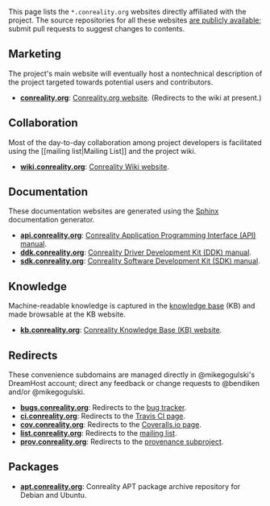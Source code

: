 This page lists the `*.conreality.org` websites directly affiliated with the
project. The source repositories for all these websites [are publicly
available](Source-Code); submit pull requests to suggest changes to contents.

Marketing
---------

The project's main website will eventually host a nontechnical description
of the project targeted towards potential users and contributors.

* [**conreality.org**](https://conreality.org):
  [Conreality.org website](https://conreality.org).
  (Redirects to the wiki at present.)

Collaboration
-------------

Most of the day-to-day collaboration among project developers is facilitated
using the [[mailing list|Mailing List]] and the project wiki.

* [**wiki.conreality.org**](https://wiki.conreality.org):
  [Conreality Wiki website](https://wiki.conreality.org).

Documentation
-------------

These documentation websites are generated using the
[Sphinx](http://www.sphinx-doc.org) documentation generator.

* [**api.conreality.org**](https://api.conreality.org):
  [Conreality Application Programming Interface (API) manual](https://api.conreality.org).
* [**ddk.conreality.org**](https://ddk.conreality.org):
  [Conreality Driver Development Kit (DDK) manual](https://ddk.conreality.org).
* [**sdk.conreality.org**](https://sdk.conreality.org):
  [Conreality Software Development Kit (SDK) manual](https://sdk.conreality.org).

Knowledge
---------

Machine-readable knowledge is captured in the [knowledge base](Knowledge-Base)
(KB) and made browsable at the KB website.

* [**kb.conreality.org**](https://kb.conreality.org):
  [Conreality Knowledge Base (KB) website](https://kb.conreality.org).

Redirects
---------

These convenience subdomains are managed directly in @mikegogulski's
DreamHost account; direct any feedback or change requests to @bendiken
and/or @mikegogulski.

* [**bugs.conreality.org**](http://bugs.conreality.org):
  Redirects to the [bug tracker](https://github.com/conreality/conreality/issues).
* [**ci.conreality.org**](http://ci.conreality.org):
  Redirects to the [Travis CI page](https://travis-ci.org/conreality/conreality).
* [**cov.conreality.org**](http://cov.conreality.org):
  Redirects to the [Coveralls.io page](https://coveralls.io/github/conreality/conreality).
* [**list.conreality.org**](http://list.conreality.org):
  Redirects to the [mailing list](https://groups.google.com/d/forum/conreality).
* [**prov.conreality.org**](http://prov.conreality.org):
  Redirects to the [provenance subproject](https://github.com/conreality/provenance).

Packages
--------

* [**apt.conreality.org**](https://apt.conreality.org):
  Conreality APT package archive repository for Debian and Ubuntu.
